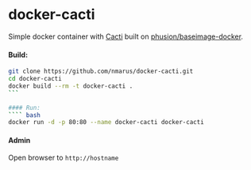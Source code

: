 # docker-cacti

Simple docker container with [Cacti](http://cacti.net) built on [phusion/baseimage-docker](https://github.com/phusion/baseimage-docker).

#### Build:
````bash
git clone https://github.com/nmarus/docker-cacti.git
cd docker-cacti
docker build --rm -t docker-cacti .
```

#### Run:
```` bash
docker run -d -p 80:80 --name docker-cacti docker-cacti
````

#### Admin
Open browser to `http://hostname`
